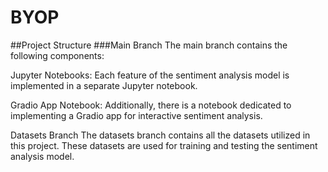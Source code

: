 # BYOP
##Project Structure
###Main Branch
The main branch contains the following components:

Jupyter Notebooks: Each feature of the sentiment analysis model is implemented in a separate Jupyter notebook.

Gradio App Notebook: Additionally, there is a notebook dedicated to implementing a Gradio app for interactive sentiment analysis.

Datasets Branch
The datasets branch contains all the datasets utilized in this project. These datasets are used for training and testing the sentiment analysis model. 
